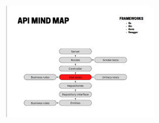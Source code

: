 
<p align="center">
  <img alt="The native target" src="docs/images/mind-map.png" width="80%">
</p>
